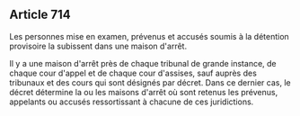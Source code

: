Article 714
----
Les personnes mise en examen, prévenus et accusés soumis à la détention
provisoire la subissent dans une maison d'arrêt.

Il y a une maison d'arrêt près de chaque tribunal de grande instance, de chaque
cour d'appel et de chaque cour d'assises, sauf auprès des tribunaux et des cours
qui sont désignés par décret. Dans ce dernier cas, le décret détermine la ou les
maisons d'arrêt où sont retenus les prévenus, appelants ou accusés ressortissant
à chacune de ces juridictions.
